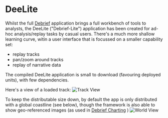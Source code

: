 DeeLite
=======

Whilst the full [Debrief] application brings a full workbench of tools to analysts, the DeeLite ("Debrief-Lite") application has been created for ad-hoc analysis/replay tasks by casual users.   There's a much more shallow learning curve, witin a user interface that is focussed on a smaller capability set:

* replay tracks
* pan/zoom around tracks
* replay of narrative data

The compiled DeeLite application is small to download (favouring deployed units), with few dependencies.

Here's a view of a loaded track:
![Track View](https://camo.githubusercontent.com/f431ac5d54ec9735d3336b3f24ecd7c0b3485bb2/68747470733a2f2f662e636c6f75642e6769746875622e636f6d2f6173736574732f3533343538342f323333393132332f38653635333364652d613462312d313165332d383533392d6262353431633061623365322e706e67)

To keep the distributable size down, by default the app is only distributed with a global coastline (see below), though the framework is also able to show geo-referenced images (as used in [Debrief Charting] )
![World View](https://camo.githubusercontent.com/0551217331e562e5b2c84d212b3609cc37f1e6c8/68747470733a2f2f662e636c6f75642e6769746875622e636f6d2f6173736574732f3533343538342f323331343238362f61623331306466362d613331342d313165332d383433382d3332393533386530653763642e706e67)



[Debrief]:http://www.debrief.info
[Debrief Charting]:http://debrief.info/images/gallery/full/LandsEnd.png
